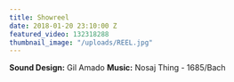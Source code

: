 ```yaml
---
title: Showreel
date: 2018-01-20 23:10:00 Z
featured_video: 132318288
thumbnail_image: "/uploads/REEL.jpg"
---
```


**Sound Design:** Gil Amado 
**Music:** Nosaj Thing - 1685/Bach